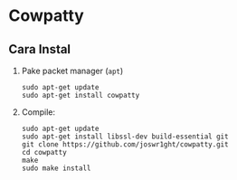 
# Cowpatty

## Cara Instal

1. Pake packet manager (`apt`)

   ```
   sudo apt-get update
   sudo apt-get install cowpatty
   ```

2. Compile:
   
   ```
   sudo apt-get update
   sudo apt-get install libssl-dev build-essential git
   git clone https://github.com/joswr1ght/cowpatty.git
   cd cowpatty
   make
   sudo make install
   ```
